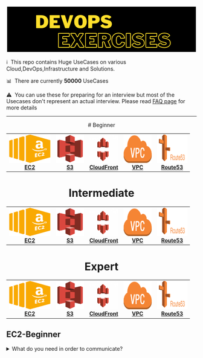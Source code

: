 <p align="center"><img src="images/devops_exercises.png"/></p>

:information_source: &nbsp;This repo contains Huge UseCases on various Cloud,DevOps,Infrastructure and Solutions.

:bar_chart: &nbsp;There are currently **50000** UseCases


:warning: &nbsp;You can use these for preparing for an interview but most of the Usecases don't represent an actual interview. Please read [FAQ page](faq.md) for more details


****

<!-- ALL-TOPICS-LIST:START -->
<!-- prettier-ignore-start -->
<!-- markdownlint-disable -->
<center>
# Beginner

<table>
  <tr>
    <td align="center"><a href="#ec2"><img src="/images/aws/ec2.png" width="110px;" height="75px;" alt="EC2"/><br /><b>EC2</b></a></td>
    <td align="center"><a href="#s3"><img src="/images/aws/s3.png" width="75px;" height="75px;" alt="S3"/><br /><b>S3</b></a></td>
    <td align="center"><a href="#CloudFront"><img src="/images/aws/cdn.png" width="75px;" height="75px;" alt="CloudFront"/><br /><b>CloudFront</b></a></td>
	<td align="center"><a href="#VPC"><img src="/images/aws/vpc.png" width="75px;" height="75px;" alt="VPC"/><br /><b>VPC</b></a></td>
    <td align="center"><a href="#Rout53"><img src="/images/aws/route53.png" width="80px;" height="75px;" alt="Route53"/><br /><b>Route53</b></a></td>
  </tr>
</table>

# Intermediate

<table>
  <tr>
    <td align="center"><a href="#ec2"><img src="/images/aws/ec2.png" width="110px;" height="75px;" alt="EC2"/><br /><b>EC2</b></a></td>
    <td align="center"><a href="#s3"><img src="/images/aws/s3.png" width="75px;" height="75px;" alt="S3"/><br /><b>S3</b></a></td>
    <td align="center"><a href="#CloudFront"><img src="/images/aws/cdn.png" width="75px;" height="75px;" alt="CloudFront"/><br /><b>CloudFront</b></a></td>
	<td align="center"><a href="#VPC"><img src="/images/aws/vpc.png" width="75px;" height="75px;" alt="VPC"/><br /><b>VPC</b></a></td>
    <td align="center"><a href="#Rout53"><img src="/images/aws/route53.png" width="80px;" height="75px;" alt="Route53"/><br /><b>Route53</b></a></td>
  </tr>
</table>

# Expert

<table>
  <tr>
    <td align="center"><a href="#ec2"><img src="/images/aws/ec2.png" width="110px;" height="75px;" alt="EC2"/><br /><b>EC2</b></a></td>
    <td align="center"><a href="#s3"><img src="/images/aws/s3.png" width="75px;" height="75px;" alt="S3"/><br /><b>S3</b></a></td>
    <td align="center"><a href="#CloudFront"><img src="/images/aws/cdn.png" width="75px;" height="75px;" alt="CloudFront"/><br /><b>CloudFront</b></a></td>
	<td align="center"><a href="#VPC"><img src="/images/aws/vpc.png" width="75px;" height="75px;" alt="VPC"/><br /><b>VPC</b></a></td>
    <td align="center"><a href="#Rout53"><img src="/images/aws/route53.png" width="80px;" height="75px;" alt="Route53"/><br /><b>Route53</b></a></td>
  </tr>
</table>

</center>
<!-- markdownlint-enable -->
<!-- prettier-ignore-end -->
<!-- ALL-TOPICS-LIST:END -->

## EC2-Beginner

<details>
<summary>What do you need in order to communicate?</summary><br><b>

  - A common language (for the two ends to understand)
  - A way to address who do you want to communicate with
  - A Connection (so the content of of the communication can reach the recipients)
</b></details>

